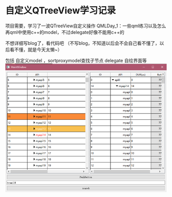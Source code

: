 # 自定义QTreeView学习记录
项目需要，学习了一波QTreeView自定义操作
QMLDay_1：一些qml练习以及怎么再qml中使用c++的model，不过delegate好像不能用c++的

不想详细写blog了，看代码吧
（不写blog，不知道以后会不会自己看不懂了，以后看不懂，就是今天太懒~）

包括 自定义model ，sortproxymodel查找子节点 delegate 自绘界面等
![image](snap/customtreeview.png)
